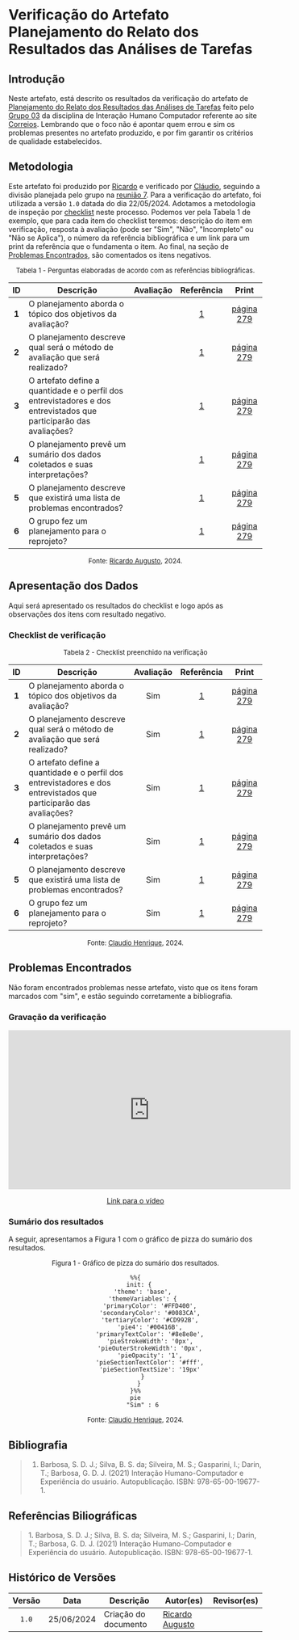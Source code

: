 # Verificação do Artefato Planejamento do Relato dos Resultados das Análises de Tarefas

## Introdução

Neste artefato, está descrito os resultados da verificação do artefato de [Planejamento do Relato dos Resultados das Análises de Tarefas](https://interacao-humano-computador.github.io/2024.1-Correios/design_avaliacao/nivel_1/analise_de_tarefas/planejamento_relato_resultados_analise_de_tarefas/) feito pelo [Grupo 03](https://interacao-humano-computador.github.io/2024.1-Correios/) da disciplina de Interação Humano Computador referente ao site [Correios](https://www.correios.com.br/). Lembrando que o foco não é apontar quem errou e sim os problemas presentes no artefato produzido, e por fim garantir os critérios de qualidade estabelecidos.

## Metodologia

Este artefato foi produzido por [Ricardo][RicardoGH] e verificado por [Cláudio][ClaudioGH], seguindo a divisão planejada pelo grupo na [reunião 7](https://interacao-humano-computador.github.io/2024.1-Correios/atas/ata7/). Para a verificação do artefato, foi utilizada a versão `1.0` datada do dia 22/05/2024. Adotamos a metodologia de inspeção por [checklist](#checklist-de-verificacao) neste processo. Podemos ver pela Tabela 1 de exemplo, que para cada item do checklist teremos: descrição do item em verificação, resposta à avaliação (pode ser "Sim", "Não", "Incompleto" ou "Não se Aplica"), o número da referência bibliográfica e um link para um print da referência que o fundamenta o item. Ao final, na seção de [Problemas Encontrados](#problemas-encontrados), são comentados os itens negativos.

<font size="2"><p style="text-align: center">Tabela 1 - Perguntas elaboradas de acordo com as referências bibliográficas.</p></font>

<center>

| ID | Descrição | Avaliação | Referência | Print |
|:--:| --------- | :-------: | :--------: | :---: |
| **1** | O planejamento aborda o tópico dos objetivos da avaliação? |  | <a href="#ref1">1</a> | [página 279](../../../../../assets/prints_verificacao/ricardo/planejrelato1.png) |
| **2** | O planejamento descreve qual será o método de avaliação que será realizado? |  | <a href="#ref1">1</a> | [página 279](../../../../../assets/prints_verificacao/ricardo/planejrelato1.png) |
| **3** | O artefato define a quantidade e o perfil dos entrevistadores e dos entrevistados que participarão das avaliações? |  | <a href="#ref1">1</a> | [página 279](../../../../../assets/prints_verificacao/ricardo/planejrelato1.png) |
| **4** | O planejamento prevê um sumário dos dados coletados e suas interpretações? |  | <a href="#ref1">1</a> | [página 279](../../../../../assets/prints_verificacao/ricardo/planejrelato1.png) |
| **5** | O planejamento descreve que existirá uma lista de problemas encontrados? |  | <a href="#ref1">1</a> | [página 279](../../../../../assets/prints_verificacao/ricardo/planejrelato1.png) |
| **6** | O grupo fez um planejamento para o reprojeto? |  | <a href="#ref1">1</a> | [página 279](../../../../../assets/prints_verificacao/ricardo/planejrelato1.png) |

</center>

<font size="2"><p style="text-align: center">Fonte: [Ricardo Augusto](https://github.com/avmricardo), 2024.</p></font>

## Apresentação dos Dados

Aqui será apresentado os resultados do checklist e logo após as observações dos itens com resultado negativo.

### Checklist de verificação

<font size="2"><p style="text-align: center">Tabela 2 - Checklist preenchido na verificação</p></font>

<center>

| ID | Descrição | Avaliação | Referência | Print |
|:--:| --------- | :-------: | :--------: | :---: |
| **1** | O planejamento aborda o tópico dos objetivos da avaliação? |Sim  | <a href="#ref1">1</a> | [página 279](../../../../../assets/prints_verificacao/ricardo/planejrelato1.png) |
| **2** | O planejamento descreve qual será o método de avaliação que será realizado? |Sim  | <a href="#ref1">1</a> | [página 279](../../../../../assets/prints_verificacao/ricardo/planejrelato1.png) |
| **3** | O artefato define a quantidade e o perfil dos entrevistadores e dos entrevistados que participarão das avaliações? | Sim | <a href="#ref1">1</a> | [página 279](../../../../../assets/prints_verificacao/ricardo/planejrelato1.png) |
| **4** | O planejamento prevê um sumário dos dados coletados e suas interpretações? |  Sim | <a href="#ref1">1</a> | [página 279](../../../../../assets/prints_verificacao/ricardo/planejrelato1.png) |
| **5** | O planejamento descreve que existirá uma lista de problemas encontrados? | Sim | <a href="#ref1">1</a> | [página 279](../../../../../assets/prints_verificacao/ricardo/planejrelato1.png) |
| **6** | O grupo fez um planejamento para o reprojeto? | Sim | <a href="#ref1">1</a> | [página 279](../../../../../assets/prints_verificacao/ricardo/planejrelato1.png) |

</center>

<font size="2"><p style="text-align: center">Fonte: [Claudio Henrique](https://github.com/claudiohsc), 2024.</p></font>


## Problemas Encontrados

Não foram encontrados problemas nesse artefato, visto que os itens foram marcados com "sim", e estão seguindo corretamente a bibliografia.

### Gravação da verificação

<!-- para o iframe do vídeo, bote width = 560 e height = 315 -->

<iframe width="560" height="315" src="https://www.youtube.com/embed/HE-_qiLmeOo?si=9rmCojrTzSjTU3-U" title="YouTube video player" frameborder="0" allow="accelerometer; autoplay; clipboard-write; encrypted-media; gyroscope; picture-in-picture; web-share" referrerpolicy="strict-origin-when-cross-origin" allowfullscreen></iframe>

<p style="text-align: center">
    <a href="https://www.youtube.com/watch?v=HE-_qiLmeOo"> Link para o vídeo </a>
</p>


### Sumário dos resultados

<!-- Conte as quantidade de ocorrencias e coloque no Grafico a quantidade em cada tipo de avaliação (se não ouver incidencia de um tipo como "não se aplica", apague a linha do mesmo)-->
A seguir, apresentamos a Figura 1 com o gráfico de pizza do sumário dos resultados.

<font size="2"><p style="text-align: center">Figura 1 - Gráfico de pizza do sumário dos resultados.</p></font>

<center>

``` mermaid
%%{
  init: {
    'theme': 'base',
    'themeVariables': {
        'primaryColor': '#FFD400',
        'secondaryColor': '#0083CA',
        'tertiaryColor': '#CD992B',
        'pie4': '#00416B',
        'primaryTextColor': '#8e8e8e',
        'pieStrokeWidth': '0px',
        'pieOuterStrokeWidth': '0px',
        'pieOpacity': '1',
        'pieSectionTextColor': '#fff',
        'pieSectionTextSize': '19px'
    }
  }
}%%
pie
    "Sim" : 6
```

</center>

<font size="2"><p style="text-align: center">Fonte: [Claudio Henrique][ClaudioGH], 2024.</p></font>

## Bibliografia

> 1. Barbosa, S. D. J.; Silva, B. S. da; Silveira, M. S.; Gasparini, I.; Darin, T.; Barbosa, G. D. J. (2021) Interação Humano-Computador e Experiência do usuário. Autopublicação. ISBN: 978-65-00-19677-1.

## Referências Biliográficas

> 1<a id="ref1">.</a> Barbosa, S. D. J.; Silva, B. S. da; Silveira, M. S.; Gasparini, I.; Darin, T.; Barbosa, G. D. J. (2021) Interação Humano-Computador e Experiência do usuário. Autopublicação. ISBN: 978-65-00-19677-1.

## Histórico de Versões

| Versão | Data | Descrição | Autor(es) | Revisor(es) |
| :----: | :--: | --------- | ----------- | ------ |
| `1.0`  | 25/06/2024 | Criação do documento |[Ricardo Augusto](https://github.com/avmricardo) | []() |

[ClaudioGH]: https://github.com/claudiohsc
[EliasGH]: https://github.com/EliasOliver21
[GabrielBGH]: https://github.com/Bertolazi
[GabrielFGH]: https://github.com/MMcLovin
[PabloGH]: https://github.com/pabloheika
[RicardoGH]: https://www.github.com/avmricardo